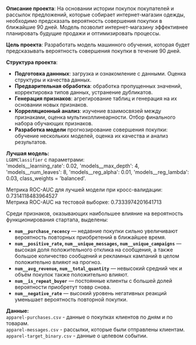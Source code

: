 **Описание проекта**:
На основании истории покупок покупателей и рассылок предложений, которые собирает интернет-магазин одежды, необходимо предсказать вероятность совершения покупки в ближайшие 90 дней. Модель позволит интернет-магазину эффективнее планировать будущие продажи и оптимизировать процессы.

**Цель проекта**:
Разработать модель машинного обучения, которая будет предсказывать вероятность совершения покупки в течение 90 дней.

**Структура проекта**:
- **Подготовка даннных**: загрузка и ознакомление с данными. Оценка структуры и качества данных.
- **Предварительная обработка**: обработка пропущенных значений, корректировка типов данных, устранение дубликатов.
- **Генерация признаков**: агрегирование таблиц и генерация на их основании новых признаков.
- **Корреляционный анализ**: изучение взаимосвязей между признаками, оценка мультиколлинеарности.
Отбор финального набора обучающих признаков.
- **Разработка модели** прогнозирование совершения покупки: обучение нескольких моделей, оценка их качества и анализ результатов.

**Лучшая модель:** \
`LGBMClassifier` с параметрами: \
'models__learning_rate': 0.02, 'models__max_depth': 4, 'models__num_leaves': 8, 'models__reg_alpha': 0.01, 'models__reg_lambda': 0.03, class_weights = 'balanced'.

Метрика ROC-AUC для лучшей модели при кросс-валидации: 0.7314118483964527 \
Метрика ROC-AUC на тестовой выборке: 0.7333974201641713

Среди признаков, оказывающих наибольшее влияние на вероятность функционирования стартапа, выделены:
- **`num__purchase_recency`** — недавние покупки сильно увеличивают вероятность повторных приобретений в ближайшее время.
- **`num__positive_rate`, `num__unique_messages`, `num__unique_campaigns`** — высокая доля положительного отклика на сообщения, а также большое количество сообщений и рекламных кампаний в целом  положительно влияют на прогноз.
- **`num__avg_revenue`, `num__total_quantity`** — невысокий средний чек и объём покупок также положительно влияют. 
- **`num__is_repeat_buyer`** — постоянные клиенты с большей долей вероятности приобретут товвр снова.
- **`num__negative_rate`** — высокий уровень негативных реакций уменьшает вероятность повторной покупки.

**Данные:** \
`apparel-purchases.csv` - данные о покупках клиентов по дням и по товарам. \
`apparel-messages.csv` - рассылки, которые были отправлены клиентам. \
`apparel-target_binary.csv` - данные о целевом событии. 
